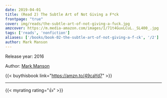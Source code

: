 ```yaml
---
date: 2019-04-01
title: (Read 2) The Subtle Art of Not Giving a F*ck
frontpage: "true"
cover: img/reads/the-subtle-art-of-not-giving-a-fuck.jpg
amzcover: https://m.media-amazon.com/images/I/71t4GuxLCuL._SL400_.jpg
tags: ['reads', 'nonfiction']
aliases: ['/books/book-02-the-subtle-art-of-not-giving-a-f-ck', '/2']
author: Mark Manson
---
```


Release year: 2016

Author: [Mark Manson](https://markmanson.net)

{{< buythisbook link="https://amzn.to/49caYd7" >}}

---

{{< myrating rating="👍" >}}


